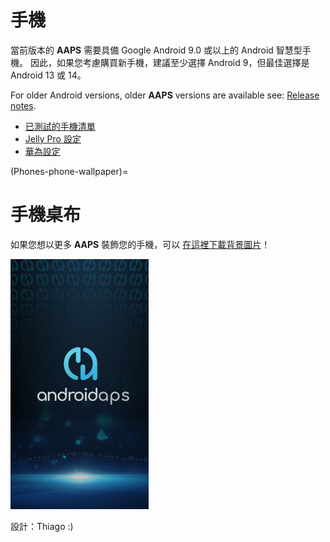 # 手機

當前版本的 **AAPS** 需要具備 Google Android 9.0 或以上的 Android 智慧型手機。 因此，如果您考慮購買新手機，建議至少選擇 Android 9，但最佳選擇是 Android 13 或 14。

For older Android versions, older **AAPS** versions are available see: [Release notes](#maintenance-android-version-aaps-version).

- [已測試的手機清單](../CompatiblePhones/ListOfTestedPhones.md)
- [Jelly Pro 設定](../CompatiblePhones/Jelly.md)
- [華為設定](../CompatiblePhones/Huawei.md)

(Phones-phone-wallpaper)=

# 手機桌布

如果您想以更多 **AAPS** 裝飾您的手機，可以 [在這裡下載背景圖片](../images/bg_phone.jpg)！

![手機背景](../images/bg_phone_thump.jpg)

設計：Thiago :)